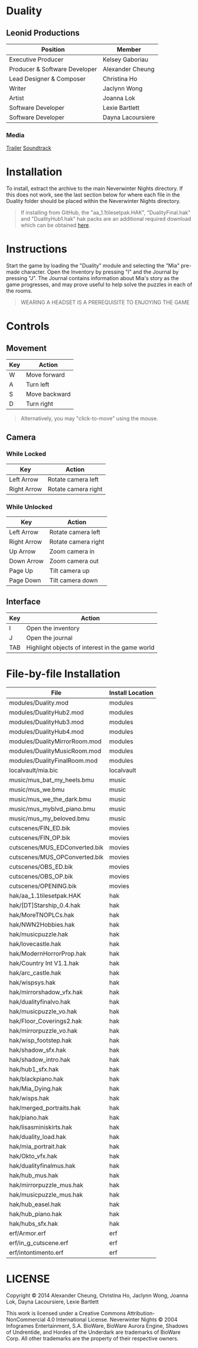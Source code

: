 # Duality
## Leonid Productions
Position 			| Member
--- 				| ---
Executive Producer 		| Kelsey Gaboriau
Producer & Software Developer 	| Alexander Cheung
Lead Designer & Composer 	| Christina Ho
Writer 				| Jaclynn Wong
Artist 				| Joanna Lok
Software Developer 		| Lexie Bartlett
Software Developer 		| Dayna Lacoursiere

### Media
[Trailer](https://www.youtube.com/watch?v=A9YRAxIX4l0)
[Soundtrack](https://soundcloud.com/leonid-pro/sets/duality-official-soundtrack)

# Installation

To install, extract the archive to the main Neverwinter Nights directory. If this does not work, see the last section below for where each file in the Duality folder should be placed within the Neverwinter Nights directory.

> If installing from GitHub, the "aa_1.1tilesetpak.HAK", "DualityFinal.hak" and "DualityHub1.hak" hak packs are an additional required download which can be obtained [here](http://www.ualberta.ca/~atcheung/downloads/CMPUT_250_Duality/).

# Instructions

Start the game by loading the "Duality" module and selecting the "Mia" pre-made
character. Open the Inventory by pressing "I" and the Journal by pressing "J". 
The Journal contains information about Mia's story as the game progresses, and
may prove useful to help solve the puzzles in each of the rooms. 

> WEARING A HEADSET IS A PREREQUISITE TO ENJOYING THE GAME

# Controls

## Movement
Key 	| Action
--- 	| ---
W 	| Move forward
A 	| Turn left
S 	| Move backward
D 	| Turn right

> Alternatively, you may "click-to-move" using the mouse.

## Camera
### While Locked
Key 		| Action
--- 		| ---
Left Arrow 	| Rotate camera left
Right Arrow 	| Rotate camera right

### While Unlocked
Key 		| Action
--- 		| ---
Left Arrow 	| Rotate camera left
Right Arrow 	| Rotate camera right
Up Arrow 	| Zoom camera in
Down Arrow 	| Zoom camera out
Page Up 	| Tilt camera up
Page Down 	| Tilt camera down

## Interface
Key 	| Action
--- 	| ---
I 	| Open the inventory
J 	| Open the journal
TAB 	| Highlight objects of interest in the game world

# File-by-file Installation
File 				| Install Location
--- 				| ---
modules/Duality.mod		| modules
modules/DualityHub2.mod		| modules
modules/DualityHub3.mod		| modules
modules/DualityHub4.mod		| modules
modules/DualityMirrorRoom.mod	| modules
modules/DualityMusicRoom.mod 	| modules
modules/DualityFinalRoom.mod 	| modules
localvault/mia.bic 		| localvault
music/mus_bat_my_heels.bmu 	| music
music/mus_we.bmu 		| music
music/mus_we_the_dark.bmu 	| music
music/mus_myblvd_piano.bmu 	| music
music/mus_my_beloved.bmu 	| music
cutscenes/FIN_ED.bik 		| movies
cutscenes/FIN_OP.bik 		| movies
cutscenes/MUS_EDConverted.bik 	| movies
cutscenes/MUS_OPConverted.bik 	| movies
cutscenes/OBS_ED.bik 		| movies
cutscenes/OBS_OP.bik 		| movies
cutscenes/OPENING.bik 		| movies
hak/aa_1.1tilesetpak.HAK 	| hak
hak/[DT]Starship_0.4.hak 	| hak
hak/MoreTNOPLCs.hak 		| hak
hak/NWN2Hobbies.hak 		| hak
hak/musicpuzzle.hak 		| hak
hak/lovecastle.hak 		| hak
hak/ModernHorrorProp.hak 	| hak
hak/Country Int V1.1.hak 	| hak
hak/arc_castle.hak 		| hak
hak/wispsys.hak 		| hak
hak/mirrorshadow_vfx.hak 	| hak
hak/dualityfinalvo.hak 		| hak
hak/musicpuzzle_vo.hak 		| hak
hak/Floor_Coverings2.hak 	| hak
hak/mirrorpuzzle_vo.hak 	| hak
hak/wisp_footstep.hak 		| hak
hak/shadow_sfx.hak 		| hak
hak/shadow_intro.hak 		| hak
hak/hub1_sfx.hak 		| hak
hak/blackpiano.hak 		| hak
hak/Mia_Dying.hak 		| hak
hak/wisps.hak 			| hak
hak/merged_portraits.hak 	| hak
hak/piano.hak 			| hak
hak/lisasminiskirts.hak 	| hak
hak/duality_load.hak 		| hak
hak/mia_portrait.hak 		| hak
hak/Okto_vfx.hak 		| hak
hak/dualityfinalmus.hak 	| hak
hak/hub_mus.hak 		| hak
hak/mirrorpuzzle_mus.hak 	| hak
hak/musicpuzzle_mus.hak 	| hak
hak/hub_easel.hak  		| hak
hak/hub_piano.hak  		| hak
hak/hubs_sfx.hak  		| hak
erf/Armor.erf 			| erf
erf/in_g_cutscene.erf 		| erf
erf/intontimento.erf 		| erf

# LICENSE

Copyright © 2014 Alexander Cheung, Christina Ho, Jaclynn Wong, Joanna Lok, Dayna Lacoursiere, Lexie Bartlett

This work is licensed under a Creative Commons Attribution-NonCommercial 4.0 International License. 
Neverwinter Nights © 2004 Infogrames Entertainment, S.A. BioWare, BioWare Aurora Engine, Shadows of Undrentide, and Hordes of the Underdark are trademarks of BioWare Corp. All other trademarks are the property of their respective owners. 

